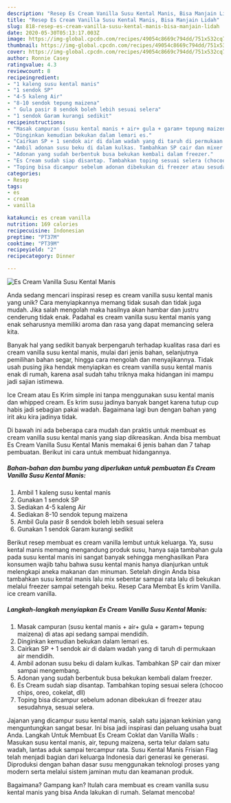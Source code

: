 ```yaml
---
description: "Resep Es Cream Vanilla Susu Kental Manis, Bisa Manjain Lidah"
title: "Resep Es Cream Vanilla Susu Kental Manis, Bisa Manjain Lidah"
slug: 818-resep-es-cream-vanilla-susu-kental-manis-bisa-manjain-lidah
date: 2020-05-30T05:13:17.003Z
image: https://img-global.cpcdn.com/recipes/49054c8669c794dd/751x532cq70/es-cream-vanilla-susu-kental-manis-foto-resep-utama.jpg
thumbnail: https://img-global.cpcdn.com/recipes/49054c8669c794dd/751x532cq70/es-cream-vanilla-susu-kental-manis-foto-resep-utama.jpg
cover: https://img-global.cpcdn.com/recipes/49054c8669c794dd/751x532cq70/es-cream-vanilla-susu-kental-manis-foto-resep-utama.jpg
author: Ronnie Casey
ratingvalue: 4.3
reviewcount: 8
recipeingredient:
- "1 kaleng susu kental manis"
- "1 sendok SP"
- "4-5 kaleng Air"
- "8-10 sendok tepung maizena"
- " Gula pasir 8 sendok boleh lebih sesuai selera"
- "1 sendok Garam kurangi sedikit"
recipeinstructions:
- "Masak campuran (susu kental manis + air+ gula + garam+ tepung maizena) di atas api sedang sampai mendidih."
- "Dinginkan kemudian bekukan dalam lemari es."
- "Cairkan SP + 1 sendok air di dalam wadah yang di taruh di permukaan air mendidih."
- "Ambil adonan susu beku di dalam kulkas. Tambahkan SP cair dan mixer sampai mengembang."
- "Adonan yang sudah berbentuk busa bekukan kembali dalam freezer."
- "Es Cream sudah siap disantap. Tambahkan toping sesuai selera (chocoo chips, oreo, cokelat, dll)"
- "Toping bisa dicampur sebelum adonan dibekukan di freezer atau sesudahnya, sesuai selera."
categories:
- Resep
tags:
- es
- cream
- vanilla

katakunci: es cream vanilla 
nutrition: 169 calories
recipecuisine: Indonesian
preptime: "PT37M"
cooktime: "PT39M"
recipeyield: "2"
recipecategory: Dinner

---
```



![Es Cream Vanilla Susu Kental Manis](https://img-global.cpcdn.com/recipes/49054c8669c794dd/751x532cq70/es-cream-vanilla-susu-kental-manis-foto-resep-utama.jpg)

Anda sedang mencari inspirasi resep es cream vanilla susu kental manis yang unik? Cara menyiapkannya memang tidak susah dan tidak juga mudah. Jika salah mengolah maka hasilnya akan hambar dan justru cenderung tidak enak. Padahal es cream vanilla susu kental manis yang enak seharusnya memiliki aroma dan rasa yang dapat memancing selera kita.

Banyak hal yang sedikit banyak berpengaruh terhadap kualitas rasa dari es cream vanilla susu kental manis, mulai dari jenis bahan, selanjutnya pemilihan bahan segar, hingga cara mengolah dan menyajikannya. Tidak usah pusing jika hendak menyiapkan es cream vanilla susu kental manis enak di rumah, karena asal sudah tahu triknya maka hidangan ini mampu jadi sajian istimewa.

Ice Cream atau Es Krim simple ini tanpa menggunakan susu kental manis dan whipped cream. Es krim susu jadinya banyak banget karena tutup cup habis jadi sebagian pakai wadah. Bagaimana lagi bun dengan bahan yang irit aku kira jadinya tidak.


Di bawah ini ada beberapa cara mudah dan praktis untuk membuat es cream vanilla susu kental manis yang siap dikreasikan. Anda bisa membuat Es Cream Vanilla Susu Kental Manis memakai 6 jenis bahan dan 7 tahap pembuatan. Berikut ini cara untuk membuat hidangannya.

<!--inarticleads1-->

##### Bahan-bahan dan bumbu yang diperlukan untuk pembuatan Es Cream Vanilla Susu Kental Manis:

1. Ambil 1 kaleng susu kental manis
1. Gunakan 1 sendok SP
1. Sediakan 4-5 kaleng Air
1. Sediakan 8-10 sendok tepung maizena
1. Ambil  Gula pasir 8 sendok boleh lebih sesuai selera
1. Gunakan 1 sendok Garam kurangi sedikit


Berikut resep membuat es cream vanilla lembut untuk keluarga. Ya, susu kental manis memang mengandung produk susu, hanya saja tambahan gula pada susu kental manis ini sangat banyak sehingga menghasilkan Para konsumen wajib tahu bahwa susu kental manis hanya dianjurkan untuk melengkapi aneka makanan dan minuman. Setelah dingin Anda bisa tambahkan susu kental manis lalu mix sebentar sampai rata lalu di bekukan melalui freezer sampai setengah beku. Resep Cara Membat Es krim Vanilla. ice cream vanilla. 

<!--inarticleads2-->

##### Langkah-langkah menyiapkan Es Cream Vanilla Susu Kental Manis:

1. Masak campuran (susu kental manis + air+ gula + garam+ tepung maizena) di atas api sedang sampai mendidih.
1. Dinginkan kemudian bekukan dalam lemari es.
1. Cairkan SP + 1 sendok air di dalam wadah yang di taruh di permukaan air mendidih.
1. Ambil adonan susu beku di dalam kulkas. Tambahkan SP cair dan mixer sampai mengembang.
1. Adonan yang sudah berbentuk busa bekukan kembali dalam freezer.
1. Es Cream sudah siap disantap. Tambahkan toping sesuai selera (chocoo chips, oreo, cokelat, dll)
1. Toping bisa dicampur sebelum adonan dibekukan di freezer atau sesudahnya, sesuai selera.


Jajanan yang dicampur susu kental manis, salah satu jajanan kekinian yang menguntungkan sangat besar. Ini bisa jadi inspirasi dan peluang usaha buat Anda. Langkah Untuk Membuat Es Cream Coklat dan Vanilla Walls : Masukan susu kental manis, air, tepung maizena, serta telur dalam satu wadah, lantas aduk sampai tercampur rata. Susu Kental Manis Frisian Flag telah menjadi bagian dari keluarga Indonesia dari generasi ke generasi. Diproduksi dengan bahan dasar susu menggunakan teknologi proses yang modern serta melalui sistem jaminan mutu dan keamanan produk. 

Bagaimana? Gampang kan? Itulah cara membuat es cream vanilla susu kental manis yang bisa Anda lakukan di rumah. Selamat mencoba!
